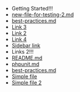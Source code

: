 - Getting Started!!!
- [new-file-for-testing-2.md](new-file-for-testing-2.md) 
- [best-practices.md](best-practices.md) 
- [Link 3](file.md) 
- [Link 2](file.md) 
- [Link 4](file.md) 
- [Sidebar link](SIDEBAR.md) 
- Links 2!!!
- [README.md](README.md) 
- [phpunit.md](phpunit.md) 
- [best-practices.md](best-practices.md) 
- [Simple file](file.md) 
- [Simple file 2](file.md) 

